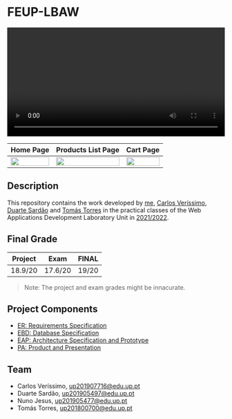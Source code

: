 # FEUP-LBAW
<div align=center>
	<video src="https://github.com/Nuno-Jesus/LBAW/assets/93390807/a88bb61e-42ad-4e04-b8a1-4740c5f2cdba" width=100%>
</div>

|Home Page|Products List Page | Cart Page |
|:-:|:-:|:-:|
|<image src="/docs/images/home.png" width=100%>|<image src="/docs/images/products.png" width=100%>|<image src="/docs/images/cart.png" width=100%>


## Description

This repository contains the work developed by [me](https://sigarra.up.pt/feup/pt/fest_geral.cursos_list?pv_num_unico=201905477), [Carlos Veríssimo](https://sigarra.up.pt/feup/pt/fest_geral.cursos_list?pv_num_unico=201907716), [Duarte Sardão](https://sigarra.up.pt/feup/pt/fest_geral.cursos_list?pv_num_unico=up201905497) and [Tomás Torres](https://sigarra.up.pt/feup/pt/fest_geral.cursos_list?pv_num_unico=up201800700) in the practical classes of the Web Applications Development Laboratory Unit in [2021/2022](https://sigarra.up.pt/feup/pt/ucurr_geral.ficha_uc_view?pv_ocorrencia_id=484433).

## Final Grade
|Project | Exam | FINAL |
|:-----:|:-----:|:-----:
|18.9/20|17.6/20|19/20|

> Note: The project and exam grades might be innacurate.

## Project Components

* [ER: Requirements Specification](docs/er.md)
* [EBD: Database Specification](docs/ebd.md)
* [EAP: Architecture Specification and Prototype](docs/eap.md)
* [PA: Product and Presentation](docs/pa.md)

## Team

* Carlos Veríssimo, up201907716@edu.up.pt
* Duarte Sardão, up201905497@edu.up.pt
* Nuno Jesus, up201905477@edu.up.pt
* Tomás Torres, up201800700@edu.up.pt
